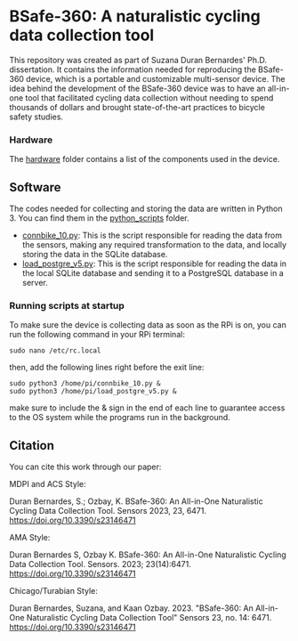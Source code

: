 # BSafe-360: A naturalistic cycling data collection tool

This repository was created as part of Suzana Duran Bernardes' Ph.D. dissertation. It contains the information needed for reproducing the BSafe-360 device, which is a portable and customizable multi-sensor device. The idea behind the development of the BSafe-360 device was to have an all-in-one tool that facilitated cycling data collection without needing to spend thousands of dollars and brought state-of-the-art practices to bicycle safety studies.

### Hardware
The [hardware](hardware) folder contains a list of the components used in the device.
<!-- all the instructions required for assembling one unit of the BSafe-360. It includes the circuit information, soldering tips, schematics, and enclosure 3D design and mold. -->

## Software
The codes needed for collecting and storing the data are written in Python 3. You can find them in the [python_scripts](python_scripts) folder.

- [connbike_10.py](python_scripts/connbike_10.py): This is the script responsible for reading the data from the sensors, making any required transformation to the data, and locally storing the data in the SQLite database.
- [load_postgre_v5.py](python_scripts/load_postgre_v5.py): This is the script responsible for reading the data in the local SQLite database and sending it to a PostgreSQL database in a server.

### Running scripts at startup
To make sure the device is collecting data as soon as the RPi is on, you can run the following command in your RPi terminal:
```
sudo nano /etc/rc.local
```
then, add the following lines right before the exit line:
```
sudo python3 /home/pi/connbike_10.py &
sudo python3 /home/pi/load_postgre_v5.py &
```
make sure to include the & sign in the end of each line to guarantee access to the OS system while the programs run in the background.

## Citation
You can cite this work through our paper:

MDPI and ACS Style:

Duran Bernardes, S.; Ozbay, K. BSafe-360: An All-in-One Naturalistic Cycling Data Collection Tool. Sensors 2023, 23, 6471. https://doi.org/10.3390/s23146471

AMA Style:

Duran Bernardes S, Ozbay K. BSafe-360: An All-in-One Naturalistic Cycling Data Collection Tool. Sensors. 2023; 23(14):6471. https://doi.org/10.3390/s23146471

Chicago/Turabian Style:

Duran Bernardes, Suzana, and Kaan Ozbay. 2023. "BSafe-360: An All-in-One Naturalistic Cycling Data Collection Tool" Sensors 23, no. 14: 6471. https://doi.org/10.3390/s23146471


